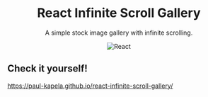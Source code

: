 <div align="center">
  
# React Infinite Scroll Gallery

A simple stock image gallery with infinite scrolling.

![React](https://img.shields.io/badge/react-%2320232a.svg?style=for-the-badge&logo=react&logoColor=%2361DAFB)
</div>

## Check it yourself!

https://paul-kapela.github.io/react-infinite-scroll-gallery/
